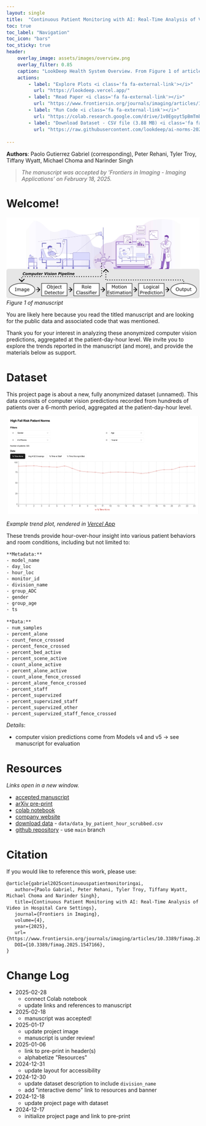 ```yaml
---
layout: single
title:  "Continuous Patient Monitoring with AI: Real-Time Analysis of Video in Hospital Care Settings"
toc: true
toc_label: "Navigation"
toc_icon: "bars"
toc_sticky: true
header:
    overlay_image: assets/images/overview.png
    overlay_filter: 0.85
    caption: "LookDeep Health System Overview. From Figure 1 of article."
    actions:
        - label: "Explore Plots <i class='fa fa-external-link'></i>"
          url: "https://lookdeep.vercel.app/"
        - label: "Read Paper <i class='fa fa-external-link'></i>"
          url: "https://www.frontiersin.org/journals/imaging/articles/10.3389/fimag.2025.1547166/abstract"
        - label: "Run Code <i class='fa fa-external-link'></i>"
          url: "https://colab.research.google.com/drive/1v0Egoyt5pBmTmb9iEV8RZFSzhym5XpU4?usp=sharing"
        - label: "Download Dataset - CSV file (3.88 MB) <i class='fa fa-external-link'></i>"
          url: "https://raw.githubusercontent.com/lookdeep/ai-norms-2024/refs/heads/main/data/data_by_patient_hour_scrubbed.csv"

---
```

**Authors**: Paolo Gutierrez Gabriel (corresponding), Peter Rehani, Tyler Troy, Tiffany Wyatt, Michael Choma and Narinder Singh

> _The manuscript was accepted by 'Frontiers in Imaging - Imaging Applications' on February 18, 2025._

# Welcome! 
![Figure 1 of manuscript](assets/images/overview.png "LookDeep Health System")
_Figure 1 of manuscript_

You are likely here because you read the titled manuscript and are looking for the public data and associated code that was mentioned. 

Thank you for your interest in analyzing these anonymized computer vision predictions, aggregated at the patient-day-hour level. 
We invite you to explore the trends reported in the manuscript (and more), and provide the materials below as support.

# Dataset
This project page is about a new, fully anonymized dataset (unnamed).
This data consists of computer vision predictions recorded from hundreds of patients over a 6-month period, aggregated at the patient-day-hour level. 

![Example trend](assets/images/trends_plot.png "Percent Time Alone")

_Example trend plot, rendered in [Vercel App](https://lookdeep.vercel.app/)_

These trends provide hour-over-hour insight into various patient behaviors and room conditions, including but not limited to:
```
**Metadata:**
- model_name
- day_loc
- hour_loc
- monitor_id
- division_name
- group_ADC
- gender
- group_age
- ts

**Data:**
- num_samples
- percent_alone
- count_fence_crossed
- percent_fence_crossed
- percent_bed_active
- percent_scene_active
- count_alone_active
- percent_alone_active
- count_alone_fence_crossed
- percent_alone_fence_crossed
- percent_staff
- percent_supervized
- percent_supervized_staff
- percent_supervized_other
- percent_supervized_staff_fence_crossed

```

*Details*:
- computer vision predictions come from Models v4 and v5 -> see manuscript for evaluation

# Resources
_Links open in a new window._
* [accepted manuscript](https://www.frontiersin.org/journals/imaging/articles/10.3389/fimag.2025.1547166/abstract)
* [arXiv pre-print](https://arxiv.org/abs/2412.13152) 
* [colab notebook](https://colab.research.google.com/drive/1v0Egoyt5pBmTmb9iEV8RZFSzhym5XpU4?usp=sharing)
* [company website](https://lookdeep.health/technology/)
* [download data](https://raw.githubusercontent.com/lookdeep/ai-norms-2024/refs/heads/main/data/data_by_patient_hour_scrubbed.csv) - `data/data_by_patient_hour_scrubbed.csv`
* [github repository](https://github.com/lookdeep/ai-norms-2024) - use `main` branch

# Citation
If you would like to reference this work, please use:
```
@article{gabriel2025continuouspatientmonitoringai,
   author={Paolo Gabriel, Peter Rehani, Tyler Troy, Tiffany Wyatt, Michael Choma and Narinder Singh},
   title={Continuous Patient Monitoring with AI: Real-Time Analysis of Video in Hospital Care Settings},
   journal={Frontiers in Imaging},
   volume={4},
   year={2025},
   url={https://www.frontiersin.org/journals/imaging/articles/10.3389/fimag.2025.1547166},
   DOI={10.3389/fimag.2025.1547166},
}
```

# Change Log
 * 2025-02-28
    - connect Colab notebook
    - update links and references to manuscript
 * 2025-02-18
    - manuscript was accepted!
 * 2025-01-17
    - update project image
    - manuscript is under review! 
 * 2025-01-06
    - link to pre-print in header(s)
    - alphabetize "Resources"
 * 2024-12-31
    - update layout for accessibility
 * 2024-12-30 
    - update dataset description to include `division_name`
    - add "interactive demo" link to resources and banner
 * 2024-12-18 
    - update project page with dataset
 * 2024-12-17 
    - initialize project page and link to pre-print